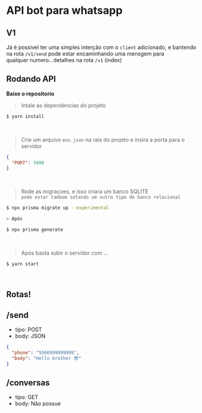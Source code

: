 # API bot para whatsapp

## V1

Já é possivel ter uma simples interção com o `client` adicionado, e bantendo <br> na rota `/v1/send` pode estar encaminhando uma mensgem para <br> qualquer numero.. detalhes na rota `/v1` (index)

## Rodando API

<b>Baixe o repositorio</b>

> Intale as dependencias do projeto

```bash
$ yarn install
```

<br>

> Crie um arquivo `env.json` na rais do projeto e insira a porta para o servidor

```json
{
  "PORT": 5000
}
```

<br>

> Rode as migraçoes, e isso criara um banco SQLITE <br> `pode estar tambem setando um outro tipo de banco relacional`

```bash
$ npx prisma migrate up --experimental

> Após

$ npx prisma generate
```

<br>

> Após basta subir o servidor com ...

```bash
$ yarn start
```

<br>

## Rotas!

 <h2>/send</h2>

- tipo: POST <br>
- body: JSON <br>

```json
{
  "phone": "5566999999999",
  "body": "Hello brother 😎"
}
```

<h2>/conversas</h2>

- tipo: GET <br>
- body: Não possue <br>
